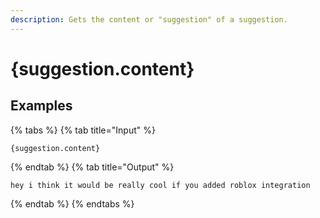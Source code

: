 ```yaml
---
description: Gets the content or "suggestion" of a suggestion.
---
```

# {suggestion.content}
## Examples
{% tabs %}
{% tab title="Input" %}
```text
{suggestion.content}
```
{% endtab %}
{% tab title="Output" %}
```text
hey i think it would be really cool if you added roblox integration
```
{% endtab %}
{% endtabs %}